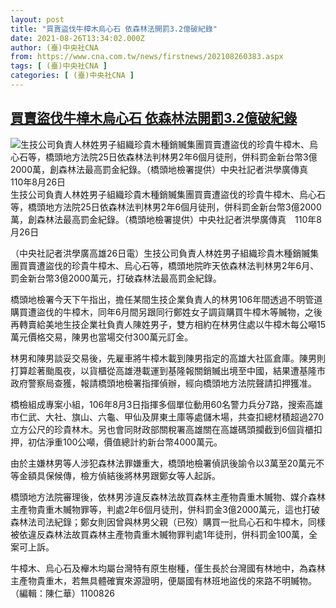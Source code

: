 ```yaml
---
layout: post
title: "買賣盜伐牛樟木烏心石 依森林法開罰3.2億破紀錄"
date: 2021-08-26T13:34:02.000Z
author: (臺)中央社CNA
from: https://www.cna.com.tw/news/firstnews/202108260383.aspx
tags: [ (臺)中央社CNA ]
categories: [ (臺)中央社CNA ]
---
```

<!--1629984842000-->
[買賣盜伐牛樟木烏心石 依森林法開罰3.2億破紀錄](https://www.cna.com.tw/news/firstnews/202108260383.aspx)
------

<div>
<div class="fullPic"><div class="floatImg center"><div class="BGimgWrap" style="--aspect-ratio:1019/768;"><picture><source media="(max-width: 414px)" srcset="https://imgcdn.cna.com.tw/www/WebPhotos/800/20210826/1019x768_20210826000176.jpg"><source media="(min-width: 413px)" srcset="https://imgcdn.cna.com.tw/www/WebPhotos/1024/20210826/1019x768_20210826000176.jpg"><img src="https://images.weserv.nl/?url=imgcdn.cna.com.tw/www/WebPhotos/800/20210826/1019x768_20210826000176.jpg" alt="生技公司負責人林姓男子組織珍貴木種銷贓集團買賣遭盜伐的珍貴牛樟木、烏心石等，橋頭地方法院25日依森林法判林男2年6個月徒刑，併科罰金新台幣3億2000萬，創森林法最高罰金紀錄。（橋頭地檢署提供）中央社記者洪學廣傳真　110年8月26日" srcset="https://imgcdn.cna.com.tw/www/WebPhotos/800/20210826/1019x768_20210826000176.jpg 414w, https://imgcdn.cna.com.tw/www/WebPhotos/1024/20210826/1019x768_20210826000176.jpg 1024w"></picture></div><div class="picinfo">生技公司負責人林姓男子組織珍貴木種銷贓集團買賣遭盜伐的珍貴牛樟木、烏心石等，橋頭地方法院25日依森林法判林男2年6個月徒刑，併科罰金新台幣3億2000萬，創森林法最高罰金紀錄。（橋頭地檢署提供）中央社記者洪學廣傳真　110年8月26日</div></div></div><div></div><div class="paragraph"><p>（中央社記者洪學廣高雄26日電）生技公司負責人林姓男子組織珍貴木種銷贓集團買賣遭盜伐的珍貴牛樟木、烏心石等，橋頭地院昨天依森林法判林男2年6月、罰金新台幣3億2000萬元，打破森林法最高罰金紀錄。</p><p>橋頭地檢署今天下午指出，擔任某間生技企業負責人的林男106年間透過不明管道購買遭盜伐的牛樟木，同年6月間另跟同行鄭姓女子調貨購買牛樟木等贓物，之後再轉賣給美地生技企業社負責人陳姓男子，雙方相約在林男住處以牛樟木每公噸15萬元價格交易，陳男也當場交付300萬元訂金。</p><p>林男和陳男談妥交易後，先雇車將牛樟木載到陳男指定的高雄大社區倉庫。陳男則打算趁著颱風夜，以貨櫃從高雄港載運到基隆報關銷贓出境至中國，結果遭基隆市政府警察局查獲，報請橋頭地檢署指揮偵辦，經向橋頭地方法院聲請扣押獲准。</p><p>橋檢組成專案小組，106年8月3日指揮多個單位動用60名警力兵分7路，搜索高雄市仁武、大社、旗山、六龜、甲仙及屏東土庫等處儲木場，共查扣總材積超過270立方公尺的珍貴林木。另也會同財政部關稅署高雄關在高雄碼頭攔截到6個貨櫃扣押，初估淨重100公噸，價值總計約新台幣4000萬元。</p><p>由於主嫌林男等人涉犯森林法罪嫌重大，橋頭地檢署偵訊後諭令以3萬至20萬元不等金額具保候傳，檢方偵結後將林男跟鄭女等人起訴。</p><p>橋頭地方法院審理後，依林男涉違反森林法故買森林主產物貴重木贓物、媒介森林主產物貴重木贓物罪等，判處2年6個月徒刑，併科罰金3億2000萬元，這也打破森林法司法紀錄；鄭女則因曾與林男父親（已歿）購買一批烏心石和牛樟木，同樣被依違反森林法故買森林主產物貴重木贓物罪判處1年徒刑，併科罰金100萬，全案可上訴。</p><p>牛樟木、烏心石及櫸木均屬台灣特有原生樹種，僅生長於台灣國有林地中，為森林主產物貴重木，若無具體確實來源證明，便屬國有林班地盜伐的來路不明贓物。（編輯：陳仁華）1100826</p></div>
</div>
